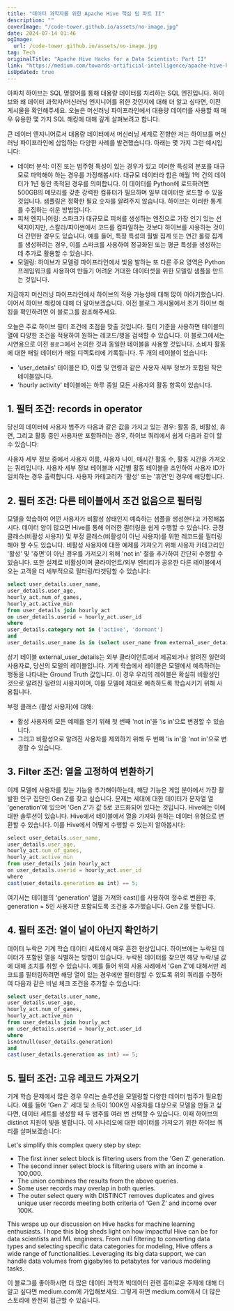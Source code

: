 ```yaml
---
title: "데이터 과학자를 위한 Apache Hive 핵심 팁 파트 II"
description: ""
coverImage: "/code-tower.github.io/assets/no-image.jpg"
date: 2024-07-14 01:46
ogImage:
  url: /code-tower.github.io/assets/no-image.jpg
tag: Tech
originalTitle: "Apache Hive Hacks for a Data Scientist: Part II"
link: "https://medium.com/towards-artificial-intelligence/apache-hive-hacks-for-a-data-scientist-part-ii-84ba1f19a19b"
isUpdated: true
---
```


아파치 하이브는 SQL 명령어를 통해 대용량 데이터를 처리하는 SQL 엔진입니다. 하이브와 왜 데이터 과학자/머신러닝 엔지니어를 위한 것인지에 대해 더 알고 싶다면, 이전 게시물을 확인해주세요. 오늘은 머신러닝 파이프라인에서 대용량 데이터를 사용할 때 매우 유용한 몇 가지 SQL 해킹에 대해 깊게 살펴보려고 합니다.

큰 데이터 엔지니어로서 대용량 데이터에서 머신러닝 세계로 전향한 저는 하이브를 머신러닝 파이프라인에 삽입하는 다양한 사례를 발견했습니다. 아래는 몇 가지 그런 예시입니다:

- 데이터 분석: 이진 또는 범주형 특성이 있는 경우가 있고 이러한 특성의 분포를 대규모로 파악해야 하는 경우를 가정해봅시다. 대규모 데이터라 함은 매월 1억 건의 데이터가 1년 동안 축적된 경우를 의미합니다. 이 데이터를 Python에 로드하려면 500GB의 메모리를 갖춘 강력한 컴퓨터가 필요하며 일부 데이터만 로드할 수 있을 것입니다. 샘플링은 정확한 필요 숫자를 알려주지 않습니다. 하이브는 이러한 통계를 수집하는 쉬운 방법입니다.
- 피처 엔지니어링: 스파크가 대규모로 피처를 생성하는 엔진으로 가장 인기 있는 선택지이지만, 스칼라/파이썬에서 코드를 컴파일하는 것보다 하이브를 사용하는 것이 더 간편한 경우도 있습니다. 예를 들어, 특정 특성의 월별 집계 또는 연간 롤링 집계를 생성하려는 경우, 이를 스파크를 사용하여 정규화된 또는 평균 특성을 생성하는 데 추가로 활용할 수 있습니다.
- 모델링: 하이브가 모델링 파이프라인에서 빛을 발하는 또 다른 주요 영역은 Python 프레임워크를 사용하여 만들기 어려운 거대한 데이터셋을 위한 모델링 샘플을 만드는 것입니다.

지금까지 머신러닝 파이프라인에서 하이브의 적용 가능성에 대해 많이 이야기했습니다. 이어서 하이브 해킹에 대해 더 알아보겠습니다. 이전 블로그 게시물에서 초기 하이브 해킹을 확인하려면 이 블로그를 참조해주세요.

<div class="content-ad"></div>

오늘은 주로 하이브 필터 조건에 초점을 맞출 것입니다. 필터 기준을 사용하면 테이블의 열에 다양한 조건을 적용하여 원하는 레코드/행을 검색할 수 있습니다. 이 블로그에서는 시연용으로 이전 `블로그`에서 논의한 것과 동일한 테이블을 사용할 것입니다. 소비자 활동에 대한 매일 데이터가 매일 디렉토리에 기록됩니다. 두 개의 테이블이 있습니다:

- 'user_details' 테이블은 ID, 이름 및 연령과 같은 사용자 세부 정보가 포함된 작은 테이블입니다.
- 'hourly activity' 테이블에는 하루 종일 모든 사용자의 활동 항목이 있습니다.

## 1. 필터 조건: records in operator

당신의 데이터에 사용자 범주가 다음과 같은 값을 가지고 있는 경우: 활동 중, 비활성, 휴면, 그리고 활동 중인 사용자만 포함하려는 경우, 하이브 쿼리에서 쉽게 다음과 같이 할 수 있습니다:

<div class="content-ad"></div>

사용자 세부 정보 중에서 사용자 이름, 사용자 나이, 매시간 활동 수, 활동 시간을 가져오는 쿼리입니다. 사용자 세부 정보 테이블과 시간별 활동 테이블을 조인하여 사용자 ID가 일치하는 경우 출력합니다. 사용자 카테고리가 '활성' 또는 '휴면'인 경우에 해당합니다.

## 2. 필터 조건: 다른 테이블에서 조건 없음으로 필터링

모델을 학습하여 어떤 사용자가 비활성 상태인지 예측하는 샘플을 생성한다고 가정해봅시다. 데이터 양이 많으면 Hive를 통해 이러한 필터링을 쉽게 수행할 수 있습니다. 긍정 클래스(비활성 사용자) 및 부정 클래스(비활성이 아닌 사용자)를 위한 레코드를 필터링해야 할 수도 있습니다. 비활성 사용자에 대한 예제를 가져오기 위해 사용자 카테고리인 '활성' 및 '휴면'이 아닌 경우를 가져오기 위해 'not in' 절을 추가하여 간단히 수행할 수 있습니다. 또한 실제로 비활성이며 클라이언트/외부 엔티티가 공유한 다른 테이블에서 오는 고객을 더 세부적으로 필터링/타겟팅할 수 있습니다:

```sql
select user_details.user_name,
user_details.user_age,
hourly_act.num_of_games,
hourly_act.active_min
from user_details join hourly_act
on user_details.userid = hourly_act.user_id
where
user_details.category not in ('active', 'dormant')
and
user_details.user_name is in (select user_name from external_user_details);
```

<div class="content-ad"></div>

상기 테이블 external_user_details는 외부 클라이언트에서 제공되거나 알려진 일련의 사용자로, 당신의 모델의 레이블입니다. 기계 학습에서 레이블은 모델에서 예측하려는 행동을 나타내는 Ground Truth 값입니다. 이 경우 우리의 레이블은 확실히 비활성인 것으로 알려진 일련의 사용자이며, 이를 모델에 제대로 예측하도록 학습시키기 위해 사용됩니다.

부정 클래스 (활성 사용자)에 대해:

- 활성 사용자의 모든 예제를 얻기 위해 첫 번째 'not in'을 'is in'으로 변경할 수 있습니다.
- 그리고 비활성으로 알려진 사용자를 제외하기 위해 두 번째 'is in'을 'not in'으로 변경할 수 있습니다.

## 3. Filter 조건: 열을 고정하여 변환하기

<div class="content-ad"></div>

이제 모델에 사용자를 찾는 기능을 추가해야하는데, 해당 기능은 게임 분야에서 가장 활발한 인구 집단인 Gen Z를 찾고 싶습니다. 문제는 세대에 대한 데이터가 문자열 열 'generation'에 있으며 'Gen Z'가 값 5로 코드화되어 있다는 것입니다. Hive에는 이에 대한 솔루션이 있습니다. Hive에서 테이블에서 열을 가져와 원하는 데이터 유형으로 변환할 수 있습니다. 이를 Hive에서 어떻게 수행할 수 있는지 알아봅시다:

```js
select user_details.user_name,
user_details.user_age,
hourly_act.num_of_games,
hourly_act.active_min
from user_details join hourly_act
on user_details.userid = hourly_act.user_id
where
cast(user_details.generation as int) == 5;
```

여기서는 테이블의 'generation' 열을 가져와 cast()를 사용하여 정수로 변환한 후, generation = 5인 사용자만 포함되도록 조건을 추가했습니다. Gen Z를 뜻합니다.

## 4. 필터 조건: 열이 널이 아닌지 확인하기

<div class="content-ad"></div>

데이터 누락은 기계 학습 데이터 세트에서 매우 흔한 현상입니다. 하이브에는 누락된 데이터가 포함된 열을 식별하는 방법이 있습니다. 누락된 데이터를 찾으면 해당 누락/널 값에 대해 조치를 취할 수 있습니다. 예를 들어 위의 사용 사례에서 'Gen Z'에 대해서만 레코드를 필터링하려면 해당 열이 있는 경우에만 필터링할 수 있도록 위의 쿼리를 수정하여 다음과 같은 비널 체크 조건을 추가할 수 있습니다:

```sql
select user_details.user_name,
user_details.user_age,
hourly_act.num_of_games,
hourly_act.active_min
from user_details join hourly_act
on user_details.userid = hourly_act.user_id
where
isnotnull(user_details.generation)
and
cast(user_details.generation as int) == 5;
```

## 5. 필터 조건: 고유 레코드 가져오기

기계 학습 문제에서 많은 경우 우리는 솔루션을 모델링할 다양한 데이터 범주가 필요합니다. 예를 들어 'Gen Z' 세대 및 소득이 100K인 사용자를 대상으로 모델을 만들고 싶다면, 데이터 세트를 생성할 때 두 범주를 여러 번 선택할 수 있습니다. 이때 하이브의 distinct 지원이 빛을 발합니다. 이 시나리오에 대한 데이터를 가져오기 위한 하이브 쿼리를 살펴보겠습니다:

<div class="content-ad"></div>

Let's simplify this complex query step by step:

- The first inner select block is filtering users from the 'Gen Z' generation.
- The second inner select block is filtering users with an income ≥ 100,000.
- The union combines the results from the above queries.
- Some user records may overlap in both queries.
- The outer select query with DISTINCT removes duplicates and gives unique user records meeting both criteria of 'Gen Z' and income over 100K.

This wraps up our discussion on Hive hacks for machine learning enthusiasts. I hope this blog sheds light on how impactful Hive can be for data scientists and ML engineers. From null filtering to converting data types and selecting specific data categories for modeling, Hive offers a wide range of functionalities. Leveraging its big data support, we can handle data volumes from gigabytes to petabytes for various modeling tasks.

<div class="content-ad"></div>

이 블로그를 좋아하시면 더 많은 데이터 과학과 빅데이터 관련 흥미로운 주제에 대해 더 알고 싶다면 medium.com에 가입해보세요. 그렇게 하면 medium.com에서 더 많은 스토리에 완전히 접근할 수 있습니다.
